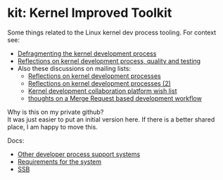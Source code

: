 # kit: Kernel Improved Toolkit

Some things related to the Linux kernel dev process tooling. For context see:

* [Defragmenting the kernel development process](https://lwn.net/Articles/799134/)
* [Reflections on kernel development process, quality and testing](https://linuxplumbersconf.org/event/4/contributions/554/attachments/353/584/Reflections__Kernel_Summit_2019.pdf)
* Also these discussions on mailing lists:
  * [Reflections on kernel development processes](https://lore.kernel.org/ksummit-discuss/20190912120602.GC29277@pure.paranoia.local/)
  * [Reflections on kernel development processes (2)](https://lore.kernel.org/workflows/d6e8f49e93ece6f208e806ece2aa85b4971f3d17.1569152718.git.dvyukov@google.com/)
  * [Kernel development collaboration platform wish list](https://lore.kernel.org/workflows/1811089.yxvLMk49Ug@kreacher/)
  * [thoughts on a Merge Request based development workflow](https://lore.kernel.org/workflows/20190925104937.GA31002@hmswarspite.think-freely.org/T/#t)

Why is this on my private github? \
It was just easier to put an initial version here. If there is a better shared place, I am happy to move this.

Docs:

* [Other developer process support systems](doc/references.md)
* [Requirements for the system](doc/requirements.md)
* [SSB](doc/ssb.md)
